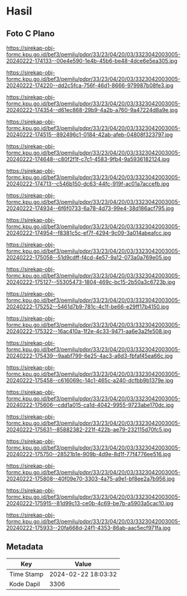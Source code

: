 # Hasil

## Foto C Plano

https://sirekap-obj-formc.kpu.go.id/bef3/pemilu/pdpr/33/23/04/20/03/3323042003005-20240222-174133--00e4e590-1e4b-45b6-be48-4dce6e5ea305.jpg

https://sirekap-obj-formc.kpu.go.id/bef3/pemilu/pdpr/33/23/04/20/03/3323042003005-20240222-174220--dd2c5fca-756f-46d1-8666-979987b08fe3.jpg

https://sirekap-obj-formc.kpu.go.id/bef3/pemilu/pdpr/33/23/04/20/03/3323042003005-20240222-174354--d61ec868-29b9-4a2b-a760-9a47224d8a9e.jpg

https://sirekap-obj-formc.kpu.go.id/bef3/pemilu/pdpr/33/23/04/20/03/3323042003005-20240222-174515--892496c1-0184-42ab-afeb-04808f323797.jpg

https://sirekap-obj-formc.kpu.go.id/bef3/pemilu/pdpr/33/23/04/20/03/3323042003005-20240222-174648--c80f2f1f-c7c1-4583-9fb4-9a5936182124.jpg

https://sirekap-obj-formc.kpu.go.id/bef3/pemilu/pdpr/33/23/04/20/03/3323042003005-20240222-174713--c546b150-dc63-44fc-919f-ac01a7accefb.jpg

https://sirekap-obj-formc.kpu.go.id/bef3/pemilu/pdpr/33/23/04/20/03/3323042003005-20240222-174934--6f6f0733-6a78-4d73-99e4-38d186acf795.jpg

https://sirekap-obj-formc.kpu.go.id/bef3/pemilu/pdpr/33/23/04/20/03/3323042003005-20240222-174954--f8381c5c-ef7f-4294-9c09-3a014abeafcc.jpg

https://sirekap-obj-formc.kpu.go.id/bef3/pemilu/pdpr/33/23/04/20/03/3323042003005-20240222-175058--51d9cdff-f4cd-4e57-9a12-073a0a769e05.jpg

https://sirekap-obj-formc.kpu.go.id/bef3/pemilu/pdpr/33/23/04/20/03/3323042003005-20240222-175127--55305473-1804-469c-bc15-2b50a3c6723b.jpg

https://sirekap-obj-formc.kpu.go.id/bef3/pemilu/pdpr/33/23/04/20/03/3323042003005-20240222-175252--5461d7b9-781c-4c1f-be66-e29ff17b4150.jpg

https://sirekap-obj-formc.kpu.go.id/bef3/pemilu/pdpr/33/23/04/20/03/3323042003005-20240222-175322--16ac410a-1f2e-4c33-9471-aa6e3a2fe508.jpg

https://sirekap-obj-formc.kpu.go.id/bef3/pemilu/pdpr/33/23/04/20/03/3323042003005-20240222-175439--9aabf799-6e25-4ac3-a6d3-fbfaf45ea66c.jpg

https://sirekap-obj-formc.kpu.go.id/bef3/pemilu/pdpr/33/23/04/20/03/3323042003005-20240222-175458--c616069c-14c1-465c-a240-dcfbb9b1379e.jpg

https://sirekap-obj-formc.kpu.go.id/bef3/pemilu/pdpr/33/23/04/20/03/3323042003005-20240222-175606--cdd1a015-ca1d-4042-9955-9723abe170dc.jpg

https://sirekap-obj-formc.kpu.go.id/bef3/pemilu/pdpr/33/23/04/20/03/3323042003005-20240222-175631--85882382-221f-422b-ae79-232115d70fc5.jpg

https://sirekap-obj-formc.kpu.go.id/bef3/pemilu/pdpr/33/23/04/20/03/3323042003005-20240222-175750--28521b1e-909b-4d9e-8d1f-77f4776ee516.jpg

https://sirekap-obj-formc.kpu.go.id/bef3/pemilu/pdpr/33/23/04/20/03/3323042003005-20240222-175808--40f09e70-3303-4a75-a9e1-bf8ee2a7b956.jpg

https://sirekap-obj-formc.kpu.go.id/bef3/pemilu/pdpr/33/23/04/20/03/3323042003005-20240222-175915--81d99c13-ce0b-4c69-be7b-a5903a5cac10.jpg

https://sirekap-obj-formc.kpu.go.id/bef3/pemilu/pdpr/33/23/04/20/03/3323042003005-20240222-175933--20fa668d-24f1-4353-86ab-aac5ecf971fa.jpg


## Metadata

| Key        | Value               |
| ---------- | ------------------- |
| Time Stamp | 2024-02-22 18:03:32 |
| Kode Dapil | 3306                |



